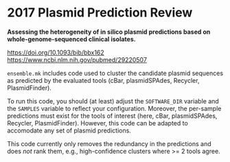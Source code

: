 # 2017 Plasmid Prediction Review

**Assessing the heterogeneity of in silico plasmid predictions based on whole-genome-sequenced clinical isolates.**

https://doi.org/10.1093/bib/bbx162  https://www.ncbi.nlm.nih.gov/pubmed/29220507 

`ensemble.mk` includes code used to cluster the candidate plasmid sequences as predicted by the evaluated tools (cBar, plasmidSPAdes, Recycler, PlasmidFinder).

To run this code, you should (at least) adjust the `SOFTWARE_DIR` variable and the `SAMPLES` variable to reflect your configuration.
Moreover, the per-sample predictions must exist for the tools of interest (here, cBar, plasmidSPAdes, Recycler, PlasmidFinder).
However, this code can be adapted to accomodate any set of plasmid predictions.

This code currently only removes the redundancy in the predictions and does *not* rank them, e.g., high-confidence clusters where >= 2 tools agree.



